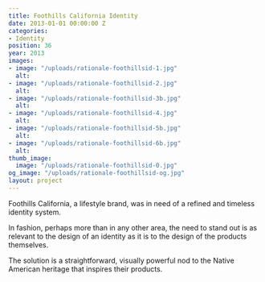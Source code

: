 ```yaml
---
title: Foothills California Identity
date: 2013-01-01 00:00:00 Z
categories:
- Identity
position: 36
year: 2013
images:
- image: "/uploads/rationale-foothillsid-1.jpg"
  alt: 
- image: "/uploads/rationale-foothillsid-2.jpg"
  alt: 
- image: "/uploads/rationale-foothillsid-3b.jpg"
  alt: 
- image: "/uploads/rationale-foothillsid-4.jpg"
  alt: 
- image: "/uploads/rationale-foothillsid-5b.jpg"
  alt: 
- image: "/uploads/rationale-foothillsid-6b.jpg"
  alt: 
thumb_image:
  image: "/uploads/rationale-foothillsid-0.jpg"
og_image: "/uploads/rationale-foothillsid-og.jpg"
layout: project
---
```


Foothills California, a lifestyle brand, was in need of a refined and timeless identity system.

In fashion, perhaps more than in any other area, the need to stand out is as relevant to the design of an identity as it is to the design of the products themselves.

The solution is a straightforward, visually powerful nod to the Native American heritage that inspires their products.